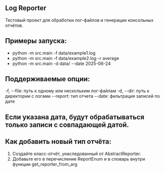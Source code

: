 ## Log Reporter
Тестовый проект для обработки лог-файлов и генерации консольных отчётов.

## Примеры запуска:
- python -m src.main -f data/example1.log
- python -m src.main -f data/example2.log -r average
- python -m src.main -d data/ --date 2025-06-24

## Поддерживаемые опции:
-f, --file: путь к одному или нескольким лог-файлам
-d, --dir: путь к директории с логами
--report: тип отчета
--date: фильтрация записей по дате

## Если указана дата, будут обрабатываться только записи с совпадающей датой.

## Как добавить новый тип отчёта:

1) Создайте класс-отчёт, унаследованный от AbstractReporter.
2) Добавьте его в перечисление ReportEnum и в словарь внутри функции get_reporter_from_arg

